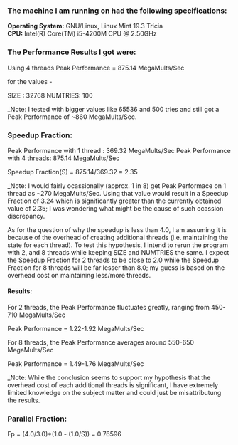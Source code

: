 ### The machine I am running on had the following specifications:

__Operating System:__ GNU/Linux, Linux Mint 19.3 Tricia  
	     __CPU:__ Intel(R) Core(TM) i5-4200M CPU @ 2.50GHz


### The Performance Results I got were:

Using 4 threads
Peak Performance =   875.14 MegaMults/Sec

for the values -

SIZE	: 32768
NUMTRIES: 100

_Note: I tested with bigger values like 65536 and 500 tries and still got a Peak Performance of ~860 MegaMults/Sec. 


### Speedup Fraction:

Peak Performance with 1 thread : 369.32 MegaMults/Sec
Peak Performance with 4 threads: 875.14 MegaMults/Sec

Speedup Fraction(S) = 875.14/369.32
		    = 2.35

_Note: I would fairly ocassionally (approx. 1 in 8) get Peak Performace on 1 thread as ~270 MegaMults/Sec. Using that value would result in a Speedup Fraction of 3.24 which is significantly greater than the currently obtained value of 2.35; I was wondering what might be the cause of such ocassion discrepancy.  

As for the question of why the speedup is less than 4.0, I am assuming it is because of the overhead of creating additional threads (i.e. maintaining the state for each thread). To test this hypothesis, I intend to rerun the program with 2, and 8 threads while keeping SIZE and NUMTRIES the same. I expect the Speedup Fraction for 2 threads to be close to 2.0 while the Speedup Fraction for 8 threads will be far lesser than 8.0; my guess is based on the overhead cost on maintaining less/more threads.  

#### Results: 

For 2 threads, the Peak Performance fluctuates greatly, ranging from 450-710 MegaMults/Sec

Peak Performance = 1.22-1.92 MegaMults/Sec

For 8 threads, the Peak Performance averages around 550-650 MegaMults/Sec

Peak Performance = 1.49-1.76 MegaMults/Sec

_Note: While the conclusion seems to support my hypothesis that the overhead cost of each additional threads is significant, I have extremely limited knowledge on the subject matter and could just be misattributung the results.  


### Parallel Fraction:

Fp = (4.0/3.0)*(1.0 - (1.0/S))
   = 0.76596





